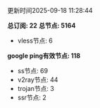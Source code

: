更新时间2025-09-18 11:28:44

**总订阅: 22**
**总节点: 5164**
- vless节点: 6

**google ping有效节点: 118**
- ss节点: 69
- v2ray节点: 44
- trojan节点: 3
- ssr节点: 2
